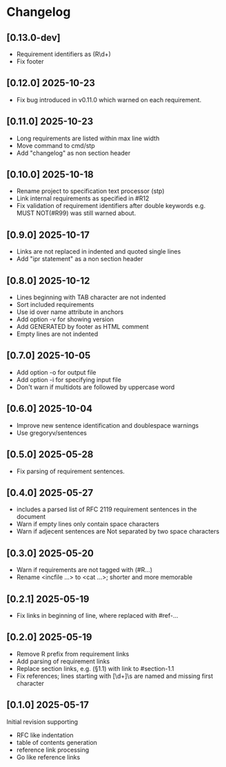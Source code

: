 # Changelog

## [0.13.0-dev]

- Requirement identifiers as (R\d+)
- Fix footer

## [0.12.0] 2025-10-23

- Fix bug introduced in v0.11.0 which warned on each requirement.

## [0.11.0] 2025-10-23

- Long requirements are listed within max line width
- Move command to cmd/stp
- Add "changelog" as non section header

## [0.10.0] 2025-10-18

- Rename project to specification text processor (stp)
- Link internal requirements as specified in #R12
- Fix validation of requirement identifiers after double keywords
  e.g. MUST NOT(#R99) was still warned about.

## [0.9.0] 2025-10-17

- Links are not replaced in indented and quoted single lines
- Add "ipr statement" as a non section header

## [0.8.0] 2025-10-12

- Lines beginning with TAB character are not indented
- Sort included requirements
- Use id over name attribute in anchors
- Add option -v for showing version
- Add GENERATED by footer as HTML comment
- Empty lines are not indented

## [0.7.0] 2025-10-05

- Add option -o for output file
- Add option -i for specifying input file
- Don't warn if multidots are followed by uppercase word

## [0.6.0] 2025-10-04

- Improve new sentence identification and doublespace warnings
- Use gregoryv/sentences

## [0.5.0] 2025-05-28

- Fix parsing of requirement sentences.

## [0.4.0] 2025-05-27

- <list of requirements> includes a parsed list of RFC 2119
  requirement sentences in the document
- Warn if empty lines only contain space characters
- Warn if adjecent sentences are Not separated by two space characters

## [0.3.0] 2025-05-20

- Warn if requirements are not tagged with (#R...)
- Rename <incfile ...> to <cat ...>; shorter and more memorable

## [0.2.1] 2025-05-19

- Fix links in beginning of line, where replaced with #ref-...

## [0.2.0] 2025-05-19

- Remove R prefix from requirement links
- Add parsing of requirement links
- Replace section links, e.g. (§1.1) with link to #section-1.1
- Fix references; lines starting with [\d+]\s are named and
  missing first character
  

## [0.1.0] 2025-05-17

Initial revision supporting 

- RFC like indentation
- table of contents generation
- reference link processing
- Go like reference links
